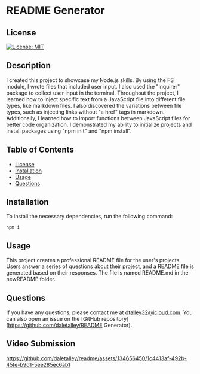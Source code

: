 
# README Generator

## License
[![License: MIT](https://img.shields.io/badge/License-MIT-yellow.svg)](https://opensource.org/licenses/MIT)

## Description

I created this project to showcase my Node.js skills. By using the FS module, I wrote files that included user input. I also used the "inquirer" package to collect user input in the terminal. Throughout the project, I learned how to inject specific text from a JavaScript file into different file types, like markdown files. I also discovered the variations between file types, such as injecting links without "a href" tags in markdown. Additionally, I learned how to import functions between JavaScript files for better code organization. I demonstrated my ability to initialize projects and install packages using "npm init" and "npm install".

## Table of Contents

- [License](#license)
- [Installation](#installation)
- [Usage](#usage)
- [Questions](#questions)



## Installation

To install the necessary dependencies, run the following command:

```
npm i
```

## Usage

This project creates a professional README file for the user's projects. Users answer a series of questions about their project, and a README file is generated based on their responses. The file is named README.md in the newREADME folder.

## Questions

If you have any questions, please contact me at dtalley32@icloud.com. You can also open an issue on the [GitHub repository](https://github.com/daletalley/README Generator).

## Video Submission

https://github.com/daletalley/readme/assets/134656450/1c4413af-492b-45fe-b9d1-5ee285ec6ab1

